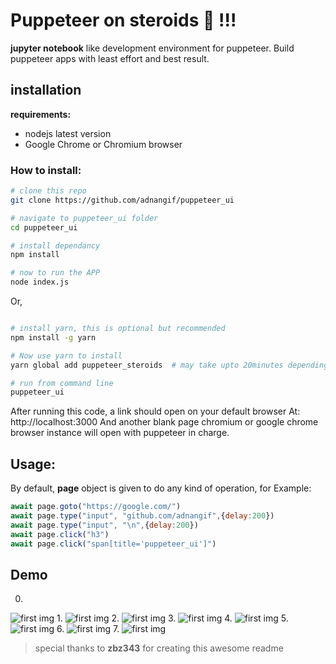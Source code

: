 # Puppeteer on steroids :muscle: !!!

**jupyter notebook** like development environment for puppeteer. Build puppeteer apps with least effort and best result.

## installation

**requirements:**

* nodejs latest version
* Google Chrome or Chromium browser

### How to install:

```bash
# clone this repo
git clone https://github.com/adnangif/puppeteer_ui

# navigate to puppeteer_ui folder
cd puppeteer_ui 

# install dependancy
npm install

# now to run the APP
node index.js
```

Or,
```bash

# install yarn, this is optional but recommended
npm install -g yarn

# Now use yarn to install 
yarn global add puppeteer_steroids  # may take upto 20minutes depending on internet connection

# run from command line
puppeteer_ui


```


After running this code, a link should open on your default browser At: http://localhost:3000
And another blank page chromium or google chrome browser instance will open with puppeteer in charge. 

## Usage:
By default, **page** object is given to do any kind of operation, for Example:

```javascript
await page.goto("https://google.com/")
await page.type("input", "github.com/adnangif",{delay:200})
await page.type("input", "\n",{delay:200})
await page.click("h3")
await page.click("span[title='puppeteer_ui']")

```
## Demo

0.
![first img](https://github.com/adnangif/puppeteer_ui/blob/for_image_file/demo/demo_goto_this_repo/demo_0.png)
1.
![first img](https://github.com/adnangif/puppeteer_ui/blob/for_image_file/demo/demo_goto_this_repo/demo_21.png)
2.
![first img](https://github.com/adnangif/puppeteer_ui/blob/for_image_file/demo/demo_goto_this_repo/demo_23.png)
3.
![first img](https://github.com/adnangif/puppeteer_ui/blob/for_image_file/demo/demo_goto_this_repo/demo_24.png)
4.
![first img](https://github.com/adnangif/puppeteer_ui/blob/for_image_file/demo/demo_goto_this_repo/demo_25.png)
5.
![first img](https://github.com/adnangif/puppeteer_ui/blob/for_image_file/demo/demo_goto_this_repo/demo_26.png)
6.
![first img](https://github.com/adnangif/puppeteer_ui/blob/for_image_file/demo/demo_goto_this_repo/demo_27.png)
7.
![first img](https://github.com/adnangif/puppeteer_ui/blob/for_image_file/demo/demo_goto_this_repo/demo_28.png)


> special thanks to **zbz343** for creating this awesome readme